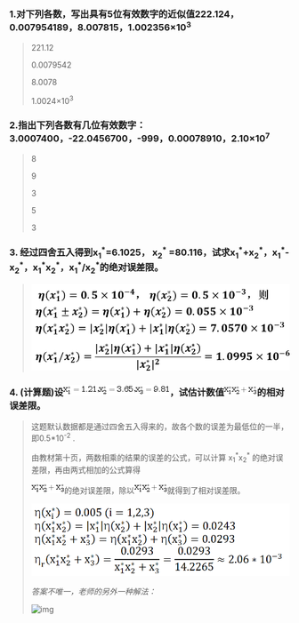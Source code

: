 ### 1.对下列各数，写出具有5位有效数字的近似值222.124，0.007954189，8.007815，1.002356×10<sup>3</sup>

>221.12
>
>0.0079542
>
>8.0078
>
>1.0024×10<sup>3</sup>

### 2.指出下列各数有几位有效数字：3.0007400，-22.0456700，-999，0.00078910，2.10×10<sup>7</sup>

>8
>
>9
>
>3
>
>5
>
>3

### 3. 经过四舍五入得到x<sub>1</sub><sup>\*</sup>=6.1025， x<sub>2</sub><sup>\*</sup> =80.116，试求x<sub>1</sub><sup>\*</sup>+x<sub>2</sub><sup>\*</sup>，x<sub>1</sub><sup>\*</sup>-x<sub>2</sub><sup>\*</sup>，x<sub>1</sub><sup>\*</sup>x<sub>2</sub><sup>\*</sup>，x<sub>1</sub><sup>\*</sup>/x<sub>2</sub><sup>\*</sup>的绝对误差限。

> ![img](img/e459c6cfbba5dfe2dd6d9059bbeb0bd3.png)

### 4. (计算题)设![img](img/4015322)，试估计数值![img](img/4015326)的相对误差限。

> 这题默认数据都是通过四舍五入得来的，故各个数的误差为最低位的一半，即0.5*10<sup>-2</sup> .
>
> 由教材第十页，两数相乘的结果的误差的公式，可以计算 x<sub>1</sub><sup>\*</sup>x<sub>2</sub><sup>\*</sup> 的绝对误差限，再由两式相加的公式算得
>
> ![img](img/4015326)的绝对误差限，除以![img](img/4015326)就得到了相对误差限。
>
> ![image-20211222164354142](img/image-20211222164354142.png)
>
> *答案不唯一，老师的另外一种解法：*
>
> ![img](D:\coding\git\NumericalAnalysis\学习通课堂测试答案\img/5bba6da1a71b34df4582b5d0dfb8b713.png)

